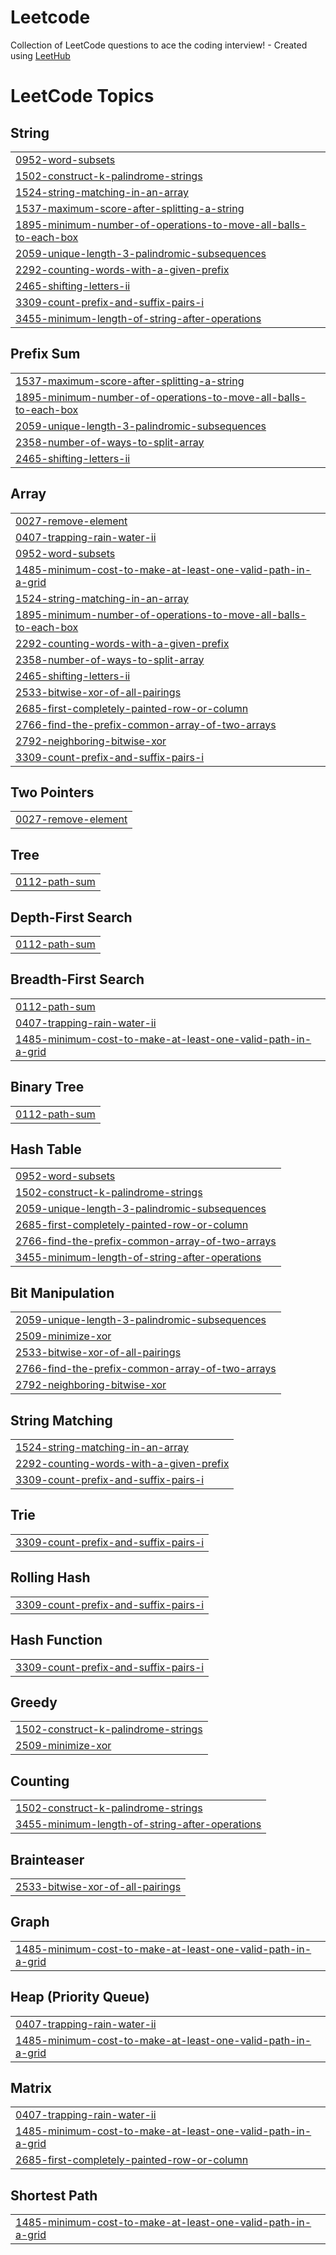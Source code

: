 # Leetcode
Collection of LeetCode questions to ace the coding interview! - Created using [LeetHub](https://github.com/QasimWani/LeetHub)

<!---LeetCode Topics Start-->
# LeetCode Topics
## String
|  |
| ------- |
| [0952-word-subsets](https://github.com/emotionless/Leetcode/tree/master/0952-word-subsets) |
| [1502-construct-k-palindrome-strings](https://github.com/emotionless/Leetcode/tree/master/1502-construct-k-palindrome-strings) |
| [1524-string-matching-in-an-array](https://github.com/emotionless/Leetcode/tree/master/1524-string-matching-in-an-array) |
| [1537-maximum-score-after-splitting-a-string](https://github.com/emotionless/Leetcode/tree/master/1537-maximum-score-after-splitting-a-string) |
| [1895-minimum-number-of-operations-to-move-all-balls-to-each-box](https://github.com/emotionless/Leetcode/tree/master/1895-minimum-number-of-operations-to-move-all-balls-to-each-box) |
| [2059-unique-length-3-palindromic-subsequences](https://github.com/emotionless/Leetcode/tree/master/2059-unique-length-3-palindromic-subsequences) |
| [2292-counting-words-with-a-given-prefix](https://github.com/emotionless/Leetcode/tree/master/2292-counting-words-with-a-given-prefix) |
| [2465-shifting-letters-ii](https://github.com/emotionless/Leetcode/tree/master/2465-shifting-letters-ii) |
| [3309-count-prefix-and-suffix-pairs-i](https://github.com/emotionless/Leetcode/tree/master/3309-count-prefix-and-suffix-pairs-i) |
| [3455-minimum-length-of-string-after-operations](https://github.com/emotionless/Leetcode/tree/master/3455-minimum-length-of-string-after-operations) |
## Prefix Sum
|  |
| ------- |
| [1537-maximum-score-after-splitting-a-string](https://github.com/emotionless/Leetcode/tree/master/1537-maximum-score-after-splitting-a-string) |
| [1895-minimum-number-of-operations-to-move-all-balls-to-each-box](https://github.com/emotionless/Leetcode/tree/master/1895-minimum-number-of-operations-to-move-all-balls-to-each-box) |
| [2059-unique-length-3-palindromic-subsequences](https://github.com/emotionless/Leetcode/tree/master/2059-unique-length-3-palindromic-subsequences) |
| [2358-number-of-ways-to-split-array](https://github.com/emotionless/Leetcode/tree/master/2358-number-of-ways-to-split-array) |
| [2465-shifting-letters-ii](https://github.com/emotionless/Leetcode/tree/master/2465-shifting-letters-ii) |
## Array
|  |
| ------- |
| [0027-remove-element](https://github.com/emotionless/Leetcode/tree/master/0027-remove-element) |
| [0407-trapping-rain-water-ii](https://github.com/emotionless/Leetcode/tree/master/0407-trapping-rain-water-ii) |
| [0952-word-subsets](https://github.com/emotionless/Leetcode/tree/master/0952-word-subsets) |
| [1485-minimum-cost-to-make-at-least-one-valid-path-in-a-grid](https://github.com/emotionless/Leetcode/tree/master/1485-minimum-cost-to-make-at-least-one-valid-path-in-a-grid) |
| [1524-string-matching-in-an-array](https://github.com/emotionless/Leetcode/tree/master/1524-string-matching-in-an-array) |
| [1895-minimum-number-of-operations-to-move-all-balls-to-each-box](https://github.com/emotionless/Leetcode/tree/master/1895-minimum-number-of-operations-to-move-all-balls-to-each-box) |
| [2292-counting-words-with-a-given-prefix](https://github.com/emotionless/Leetcode/tree/master/2292-counting-words-with-a-given-prefix) |
| [2358-number-of-ways-to-split-array](https://github.com/emotionless/Leetcode/tree/master/2358-number-of-ways-to-split-array) |
| [2465-shifting-letters-ii](https://github.com/emotionless/Leetcode/tree/master/2465-shifting-letters-ii) |
| [2533-bitwise-xor-of-all-pairings](https://github.com/emotionless/Leetcode/tree/master/2533-bitwise-xor-of-all-pairings) |
| [2685-first-completely-painted-row-or-column](https://github.com/emotionless/Leetcode/tree/master/2685-first-completely-painted-row-or-column) |
| [2766-find-the-prefix-common-array-of-two-arrays](https://github.com/emotionless/Leetcode/tree/master/2766-find-the-prefix-common-array-of-two-arrays) |
| [2792-neighboring-bitwise-xor](https://github.com/emotionless/Leetcode/tree/master/2792-neighboring-bitwise-xor) |
| [3309-count-prefix-and-suffix-pairs-i](https://github.com/emotionless/Leetcode/tree/master/3309-count-prefix-and-suffix-pairs-i) |
## Two Pointers
|  |
| ------- |
| [0027-remove-element](https://github.com/emotionless/Leetcode/tree/master/0027-remove-element) |
## Tree
|  |
| ------- |
| [0112-path-sum](https://github.com/emotionless/Leetcode/tree/master/0112-path-sum) |
## Depth-First Search
|  |
| ------- |
| [0112-path-sum](https://github.com/emotionless/Leetcode/tree/master/0112-path-sum) |
## Breadth-First Search
|  |
| ------- |
| [0112-path-sum](https://github.com/emotionless/Leetcode/tree/master/0112-path-sum) |
| [0407-trapping-rain-water-ii](https://github.com/emotionless/Leetcode/tree/master/0407-trapping-rain-water-ii) |
| [1485-minimum-cost-to-make-at-least-one-valid-path-in-a-grid](https://github.com/emotionless/Leetcode/tree/master/1485-minimum-cost-to-make-at-least-one-valid-path-in-a-grid) |
## Binary Tree
|  |
| ------- |
| [0112-path-sum](https://github.com/emotionless/Leetcode/tree/master/0112-path-sum) |
## Hash Table
|  |
| ------- |
| [0952-word-subsets](https://github.com/emotionless/Leetcode/tree/master/0952-word-subsets) |
| [1502-construct-k-palindrome-strings](https://github.com/emotionless/Leetcode/tree/master/1502-construct-k-palindrome-strings) |
| [2059-unique-length-3-palindromic-subsequences](https://github.com/emotionless/Leetcode/tree/master/2059-unique-length-3-palindromic-subsequences) |
| [2685-first-completely-painted-row-or-column](https://github.com/emotionless/Leetcode/tree/master/2685-first-completely-painted-row-or-column) |
| [2766-find-the-prefix-common-array-of-two-arrays](https://github.com/emotionless/Leetcode/tree/master/2766-find-the-prefix-common-array-of-two-arrays) |
| [3455-minimum-length-of-string-after-operations](https://github.com/emotionless/Leetcode/tree/master/3455-minimum-length-of-string-after-operations) |
## Bit Manipulation
|  |
| ------- |
| [2059-unique-length-3-palindromic-subsequences](https://github.com/emotionless/Leetcode/tree/master/2059-unique-length-3-palindromic-subsequences) |
| [2509-minimize-xor](https://github.com/emotionless/Leetcode/tree/master/2509-minimize-xor) |
| [2533-bitwise-xor-of-all-pairings](https://github.com/emotionless/Leetcode/tree/master/2533-bitwise-xor-of-all-pairings) |
| [2766-find-the-prefix-common-array-of-two-arrays](https://github.com/emotionless/Leetcode/tree/master/2766-find-the-prefix-common-array-of-two-arrays) |
| [2792-neighboring-bitwise-xor](https://github.com/emotionless/Leetcode/tree/master/2792-neighboring-bitwise-xor) |
## String Matching
|  |
| ------- |
| [1524-string-matching-in-an-array](https://github.com/emotionless/Leetcode/tree/master/1524-string-matching-in-an-array) |
| [2292-counting-words-with-a-given-prefix](https://github.com/emotionless/Leetcode/tree/master/2292-counting-words-with-a-given-prefix) |
| [3309-count-prefix-and-suffix-pairs-i](https://github.com/emotionless/Leetcode/tree/master/3309-count-prefix-and-suffix-pairs-i) |
## Trie
|  |
| ------- |
| [3309-count-prefix-and-suffix-pairs-i](https://github.com/emotionless/Leetcode/tree/master/3309-count-prefix-and-suffix-pairs-i) |
## Rolling Hash
|  |
| ------- |
| [3309-count-prefix-and-suffix-pairs-i](https://github.com/emotionless/Leetcode/tree/master/3309-count-prefix-and-suffix-pairs-i) |
## Hash Function
|  |
| ------- |
| [3309-count-prefix-and-suffix-pairs-i](https://github.com/emotionless/Leetcode/tree/master/3309-count-prefix-and-suffix-pairs-i) |
## Greedy
|  |
| ------- |
| [1502-construct-k-palindrome-strings](https://github.com/emotionless/Leetcode/tree/master/1502-construct-k-palindrome-strings) |
| [2509-minimize-xor](https://github.com/emotionless/Leetcode/tree/master/2509-minimize-xor) |
## Counting
|  |
| ------- |
| [1502-construct-k-palindrome-strings](https://github.com/emotionless/Leetcode/tree/master/1502-construct-k-palindrome-strings) |
| [3455-minimum-length-of-string-after-operations](https://github.com/emotionless/Leetcode/tree/master/3455-minimum-length-of-string-after-operations) |
## Brainteaser
|  |
| ------- |
| [2533-bitwise-xor-of-all-pairings](https://github.com/emotionless/Leetcode/tree/master/2533-bitwise-xor-of-all-pairings) |
## Graph
|  |
| ------- |
| [1485-minimum-cost-to-make-at-least-one-valid-path-in-a-grid](https://github.com/emotionless/Leetcode/tree/master/1485-minimum-cost-to-make-at-least-one-valid-path-in-a-grid) |
## Heap (Priority Queue)
|  |
| ------- |
| [0407-trapping-rain-water-ii](https://github.com/emotionless/Leetcode/tree/master/0407-trapping-rain-water-ii) |
| [1485-minimum-cost-to-make-at-least-one-valid-path-in-a-grid](https://github.com/emotionless/Leetcode/tree/master/1485-minimum-cost-to-make-at-least-one-valid-path-in-a-grid) |
## Matrix
|  |
| ------- |
| [0407-trapping-rain-water-ii](https://github.com/emotionless/Leetcode/tree/master/0407-trapping-rain-water-ii) |
| [1485-minimum-cost-to-make-at-least-one-valid-path-in-a-grid](https://github.com/emotionless/Leetcode/tree/master/1485-minimum-cost-to-make-at-least-one-valid-path-in-a-grid) |
| [2685-first-completely-painted-row-or-column](https://github.com/emotionless/Leetcode/tree/master/2685-first-completely-painted-row-or-column) |
## Shortest Path
|  |
| ------- |
| [1485-minimum-cost-to-make-at-least-one-valid-path-in-a-grid](https://github.com/emotionless/Leetcode/tree/master/1485-minimum-cost-to-make-at-least-one-valid-path-in-a-grid) |
<!---LeetCode Topics End-->